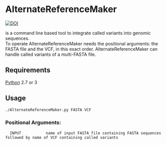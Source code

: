 # AlternateReferenceMaker 
[![DOI](https://zenodo.org/badge/333140458.svg)](https://zenodo.org/badge/latestdoi/333140458)

is a command line based tool to integrate called variants into genomic sequences. \
To operate AlternateReferenceMaker needs the positional arguments: the FASTA file and the VCF, in this exact order. AlternateReferenceMaker can handle called variants of a multi-FASTA file.

## Requirements
[Python](https://www.python.org/downloads "Download Python") 2.7 or 3

## Usage
```bash
./AlternateReferenceMaker.py FASTA VCF 
```
### Positional Arguments:
```
  INPUT           name of input FASTA file containing FASTA sequences followed by name of VCF containing called variants
```
